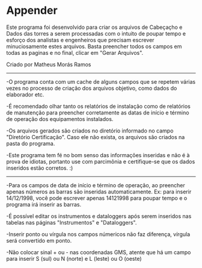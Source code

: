 # Appender
Este programa foi desenvolvido para criar os arquivos de Cabeçaçho e Dados das torres a serem processadas com o intuito
de poupar tempo e esforço dos analistas e engenheiros que precisam escrever minuciosamente estes arquivos.
Basta preencher todos os campos em todas as paginas e no final, clicar em "Gerar Arquivos".

Criado por Matheus Morás Ramos

----------------------------------------------------------------------------------------------------------------------

-O programa conta com um cache de alguns campos que se repetem várias vezes no processo de criação dos arquivos objetivo,
como dados do elaborador etc.

-É recomendado olhar tanto os relatórios de instalação como de relatórios de manutenção para preencher corretamente as datas
de início e término de operação dos equipamentos instalados.

-Os arquivos gerados são criados no diretório informado no campo "Diretório Certificação". Caso ele não exista, os arquivos são
criados na pasta do programa.

-Este programa tem fé no bom senso das informações inseridas e não é à prova de idiotas, portanto use com parcimônia e certifique-se
que os dados inseridos estão corretos. :)


----------------------------------------------------------------------------------------------------------------------


-Para os campos de data de início e término de operação, ao preencher apenas números as barras são inseridas automaticamente.
Ex: para inserir 14/12/1998, você pode escrever apenas 14121998 para poupar tempo e o programa irá inserir as barras.

-É possível editar os instrumentos e dataloggers após serem inseridos nas tabelas nas páginas "Instrumentos" e "Dataloggers".

-Inserir ponto ou vírgula nos campos númericos não faz diferença, vírgula será convertido em ponto.

-Não colocar sinal + ou - nas coordenadas GMS, atente que há um campo para inserir S (sul) ou N (norte) e L (leste) ou O (oeste)


